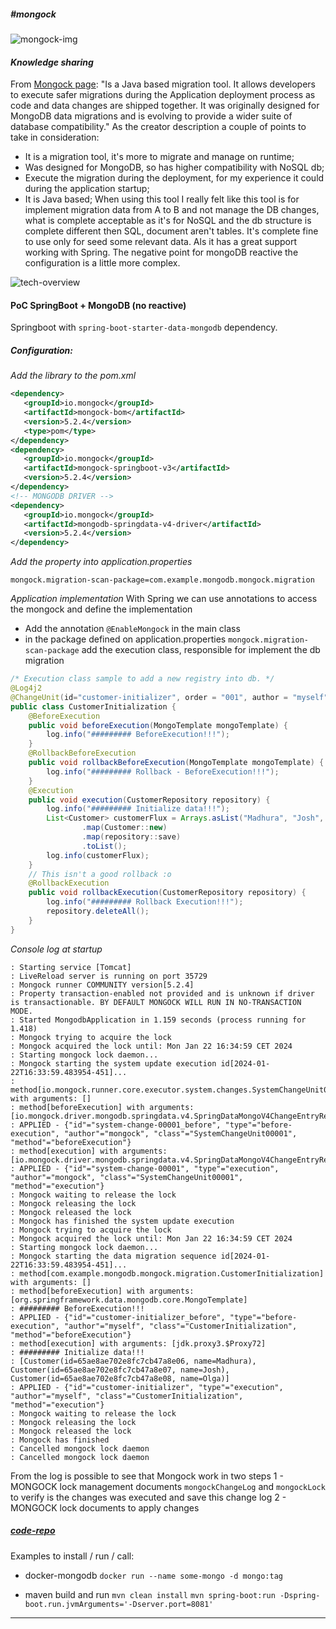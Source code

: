 ##### #mongock

![mongock-img](https://docs.mongock.io/images/mongock-logo-with-title.jpg)

#### _Knowledge sharing_
From [Mongock page](https://docs.mongock.io/): "Is a Java based migration tool. It allows developers to execute safer migrations during the Application deployment process as code and data changes are shipped together. It was originally designed for MongoDB data migrations and is evolving to provide a wider suite of database compatibility."
As the creator description a couple of points to take in consideration:
- It is a migration tool, it's more to migrate and manage on runtime;
- Was designed for MongoDB, so has higher compatibility with NoSQL db;
- Execute the migration during the deployment, for my experience it could during the application startup;
- It is Java based;
  When using this tool I really felt like this tool is for implement migration data from A to B and not manage the DB changes, what is complete acceptable as it's for NoSQL and the db structure is complete different then SQL, document aren't tables. It's complete fine to use only for seed some relevant data. Als it has a great support working with Spring. The negative point for mongoDB reactive the configuration is a little more complex.

![tech-overview](https://docs.mongock.io/images/technical-overview-diagram-User%20HLD.jpg)

#### PoC SpringBoot + MongoDB (no reactive)
Springboot with `spring-boot-starter-data-mongodb` dependency.
##### Configuration:
_Add the library to the pom.xml_
```xml
<dependency>  
   <groupId>io.mongock</groupId>  
   <artifactId>mongock-bom</artifactId>  
   <version>5.2.4</version>  
   <type>pom</type>  
</dependency>  
<dependency>  
   <groupId>io.mongock</groupId>  
   <artifactId>mongock-springboot-v3</artifactId>  
   <version>5.2.4</version>  
</dependency>  
<!-- MONGODB DRIVER -->  
<dependency>  
   <groupId>io.mongock</groupId>  
   <artifactId>mongodb-springdata-v4-driver</artifactId>  
   <version>5.2.4</version>  
</dependency>
```

_Add the property into application.properties_
```
mongock.migration-scan-package=com.example.mongodb.mongock.migration
```

_Application implementation_
With Spring we can use annotations to access the mongock and define the implementation
- Add the annotation `@EnableMongock` in the main class
- in the package defined on application.properties `mongock.migration-scan-package`  add the execution class, responsible for implement the db migration
```java
/* Execution class sample to add a new registry into db. */
@Log4j2  
@ChangeUnit(id="customer-initializer", order = "001", author = "myself")  
public class CustomerInitialization {  
    @BeforeExecution  
    public void beforeExecution(MongoTemplate mongoTemplate) {  
        log.info("######### BeforeExecution!!!");  
    }  
    @RollbackBeforeExecution  
    public void rollbackBeforeExecution(MongoTemplate mongoTemplate) {  
        log.info("######### Rollback - BeforeExecution!!!");  
    }  
    @Execution  
    public void execution(CustomerRepository repository) {  
        log.info("######### Initialize data!!!");  
        List<Customer> customerFlux = Arrays.asList("Madhura", "Josh", "Olga").stream()  
                .map(Customer::new)  
                .map(repository::save)  
                .toList();  
        log.info(customerFlux);  
    }
    // This isn't a good rollback :o
    @RollbackExecution  
    public void rollbackExecution(CustomerRepository repository) {  
        log.info("######### Rollback Execution!!!");  
        repository.deleteAll();  
    }  
}
```

_Console log at startup_
```
: Starting service [Tomcat]
: LiveReload server is running on port 35729
: Mongock runner COMMUNITY version[5.2.4]
: Property transaction-enabled not provided and is unknown if driver is transactionable. BY DEFAULT MONGOCK WILL RUN IN NO-TRANSACTION MODE.
: Started MongodbApplication in 1.159 seconds (process running for 1.418)
: Mongock trying to acquire the lock
: Mongock acquired the lock until: Mon Jan 22 16:34:59 CET 2024
: Starting mongock lock daemon...
: Mongock starting the system update execution id[2024-01-22T16:33:59.483954-451]...
: method[io.mongock.runner.core.executor.system.changes.SystemChangeUnit00001] with arguments: []
: method[beforeExecution] with arguments: [io.mongock.driver.mongodb.springdata.v4.SpringDataMongoV4ChangeEntryRepository]
: APPLIED - {"id"="system-change-00001_before", "type"="before-execution", "author"="mongock", "class"="SystemChangeUnit00001", "method"="beforeExecution"}
: method[execution] with arguments: [io.mongock.driver.mongodb.springdata.v4.SpringDataMongoV4ChangeEntryRepository]
: APPLIED - {"id"="system-change-00001", "type"="execution", "author"="mongock", "class"="SystemChangeUnit00001", "method"="execution"}
: Mongock waiting to release the lock
: Mongock releasing the lock
: Mongock released the lock
: Mongock has finished the system update execution
: Mongock trying to acquire the lock
: Mongock acquired the lock until: Mon Jan 22 16:34:59 CET 2024
: Starting mongock lock daemon...
: Mongock starting the data migration sequence id[2024-01-22T16:33:59.483954-451]...
: method[com.example.mongodb.mongock.migration.CustomerInitialization] with arguments: []
: method[beforeExecution] with arguments: [org.springframework.data.mongodb.core.MongoTemplate]
: ######### BeforeExecution!!!
: APPLIED - {"id"="customer-initializer_before", "type"="before-execution", "author"="myself", "class"="CustomerInitialization", "method"="beforeExecution"}
: method[execution] with arguments: [jdk.proxy3.$Proxy72]
: ######### Initialize data!!!
: [Customer(id=65ae8ae702e8fc7cb47a8e06, name=Madhura), Customer(id=65ae8ae702e8fc7cb47a8e07, name=Josh), Customer(id=65ae8ae702e8fc7cb47a8e08, name=Olga)]
: APPLIED - {"id"="customer-initializer", "type"="execution", "author"="myself", "class"="CustomerInitialization", "method"="execution"}
: Mongock waiting to release the lock
: Mongock releasing the lock
: Mongock released the lock
: Mongock has finished
: Cancelled mongock lock daemon
: Cancelled mongock lock daemon
```
From the log is possible to see that Mongock work in two steps
1 -  MONGOCK lock management documents `mongockChangeLog` and `mongockLock` to verify is the changes was executed and save this change log
2 - MONGOCK lock documents to apply changes
##### [code-repo](https://github.com/leonardopache/jvm_based/tree/master/springboot/mongock)
Examples to install / run / call:
- docker-mongodb
  `docker run --name some-mongo -d mongo:tag`

- maven build and run
  `mvn clean install`
  `mvn spring-boot:run -Dspring-boot.run.jvmArguments='-Dserver.port=8081'`

_____